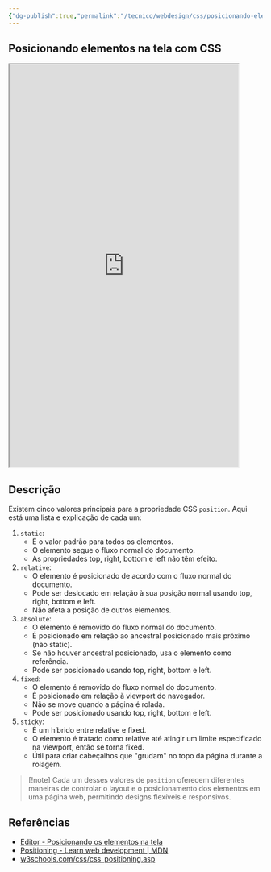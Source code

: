 ```yaml
---
{"dg-publish":true,"permalink":"/tecnico/webdesign/css/posicionando-elementos-com-css/","title":"Posicionando elementos","metatags":{"description":"Existem cinco valores principais para a propriedade CSS `position`"},"tags":["Webdesign","CSS","editor"],"noteIcon":"1","updated":"2025-01-22T19:51:47.631-03:00"}
---
```



## Posicionando elementos na tela com CSS

<iframe src="https://jocile.github.io/webdesigner/formacao-css/2-Trabalhando-com-layouts-no-css/position.html" style="height: 800px; width: 90%;"></iframe>

## Descrição

Existem cinco valores principais para a propriedade CSS `position`. Aqui está uma lista e explicação de cada um:

1. `static`:    
    - É o valor padrão para todos os elementos.
    - O elemento segue o fluxo normal do documento.
    - As propriedades top, right, bottom e left não têm efeito.
2. `relative`:    
    - O elemento é posicionado de acordo com o fluxo normal do documento.
    - Pode ser deslocado em relação à sua posição normal usando top, right, bottom e left.
    - Não afeta a posição de outros elementos.
3. `absolute`:    
    - O elemento é removido do fluxo normal do documento.
    - É posicionado em relação ao ancestral posicionado mais próximo (não static).
    - Se não houver ancestral posicionado, usa o elemento como referência.
    - Pode ser posicionado usando top, right, bottom e left.
4. `fixed`:    
    - O elemento é removido do fluxo normal do documento.
    - É posicionado em relação à viewport do navegador.
    - Não se move quando a página é rolada.
    - Pode ser posicionado usando top, right, bottom e left.
5. `sticky`:    
    - É um híbrido entre relative e fixed.
    - O elemento é tratado como relative até atingir um limite especificado na viewport, então se torna fixed.
    - Útil para criar cabeçalhos que "grudam" no topo da página durante a rolagem.

>[!note] Cada um desses valores de `position` oferecem diferentes maneiras de controlar o layout e o posicionamento dos elementos em uma página web, permitindo designs flexíveis e responsivos.

## Referências

- [Editor - Posicionando os elementos na tela](https://jocile.github.io/webdesigner/formacao-css/2-Trabalhando-com-layouts-no-css/position.html)
- [Positioning - Learn web development | MDN](https://developer.mozilla.org/en-US/docs/Learn/CSS/CSS_layout/Positioning#introducing_positioning)
- [w3schools.com/css/css_positioning.asp](https://www.w3schools.com/css/css_positioning.asp)
